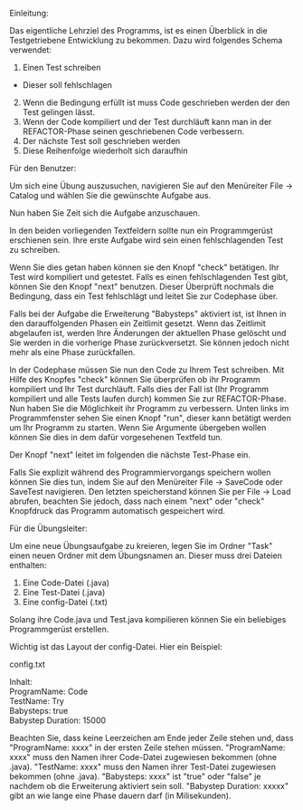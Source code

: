 Einleitung:

Das eigentliche Lehrziel des Programms, ist es einen Überblick in die Testgetriebene Entwicklung zu bekommen.
Dazu  wird folgendes Schema verwendet:

1. Einen Test schreiben
  - Dieser soll fehlschlagen
2. Wenn die Bedingung erfüllt ist muss Code geschrieben werden der den Test gelingen lässt.
3. Wenn der Code kompiliert und der Test durchläuft kann man in der REFACTOR-Phase seinen
   geschriebenen Code verbessern.
4. Der nächste Test soll geschrieben werden
5. Diese Reihenfolge wiederholt sich daraufhin

Für den Benutzer:

Um sich eine Übung auszusuchen, navigieren Sie auf den Menüreiter File -> Catalog und wählen Sie die 
gewünschte Aufgabe aus.

Nun haben Sie Zeit sich die Aufgabe anzuschauen.

In den beiden vorliegenden Textfeldern sollte nun ein Programmgerüst erschienen sein.
Ihre erste Aufgabe wird sein einen fehlschlagenden Test zu schreiben.

Wenn Sie dies getan haben können sie den Knopf "check" betätigen.
Ihr Test wird kompiliert und getestet.
Falls es einen fehlschlagenden Test gibt, können Sie den Knopf "next" benutzen.
Dieser Überprüft nochmals die Bedingung, dass ein Test fehlschlägt und leitet Sie
zur Codephase über.

Falls bei der Aufgabe die Erweiterung "Babysteps" aktiviert ist, ist Ihnen in den darauffolgenden
Phasen ein Zeitlimit gesetzt.
Wenn das Zeitlimit abgelaufen ist, werden Ihre Änderungen der aktuellen Phase gelöscht und Sie werden
in die vorherige Phase zurückversetzt.
Sie können jedoch nicht mehr als eine Phase zurückfallen.

In der Codephase müssen Sie nun den Code zu Ihrem Test schreiben.
Mit Hilfe des Knopfes "check" können Sie überprüfen ob ihr Programm kompiliert und Ihr Test
durchläuft.
Falls dies der Fall ist (Ihr Programm kompiliert und alle Tests laufen durch) kommen
Sie zur REFACTOR-Phase.
Nun haben Sie die Möglichkeit ihr Programm zu verbessern.
Unten links im Programmfenster sehen Sie einen Knopf "run", dieser kann betätigt werden um Ihr Programm zu starten.
Wenn Sie Argumente übergeben wollen können Sie dies in dem dafür vorgesehenen Textfeld tun.

Der Knopf "next" leitet im folgenden die nächste Test-Phase ein.

Falls Sie explizit während des Programmiervorgangs speichern wollen können Sie dies tun, indem Sie
auf den Menüreiter File -> SaveCode oder SaveTest navigieren.
Den letzten speicherstand können Sie per File -> Load abrufen, beachten Sie jedoch, dass nach einem "next" oder "check"
Knopfdruck das Programm automatisch gespeichert wird.

Für die Übungsleiter:

Um eine neue Übungsaufgabe zu kreieren, legen Sie im Ordner "Task" einen neuen Ordner mit dem Übungsnamen an.
Dieser muss drei Dateien enthalten:

1. Eine Code-Datei (.java)
2. Eine Test-Datei (.java)
3. Eine config-Datei (.txt)

Solang ihre Code.java und Test.java kompilieren können Sie ein beliebiges Programmgerüst erstellen.

Wichtig ist das Layout der config-Datei.
Hier ein Beispiel:

config.txt

Inhalt:                                                                                                                               
ProgramName: Code                                                                                                                    
TestName: Try                                                                                                                         
Babysteps: true                                                                                                                       
Babystep Duration: 15000

Beachten Sie, dass keine Leerzeichen am Ende jeder Zeile stehen und, dass "ProgramName: xxxx" in
der ersten Zeile stehen müssen.
"ProgramName: xxxx" muss den Namen ihrer Code-Datei zugewiesen bekommen (ohne .java).
"TestName: xxxx" muss den Namen ihrer Test-Datei zugewiesen bekommen (ohne .java).
"Babysteps: xxxx" ist "true" oder "false" je nachdem ob die Erweiterung aktiviert sein soll.
"Babystep Duration: xxxxx" gibt an wie lange eine Phase dauern darf (in Milisekunden).
